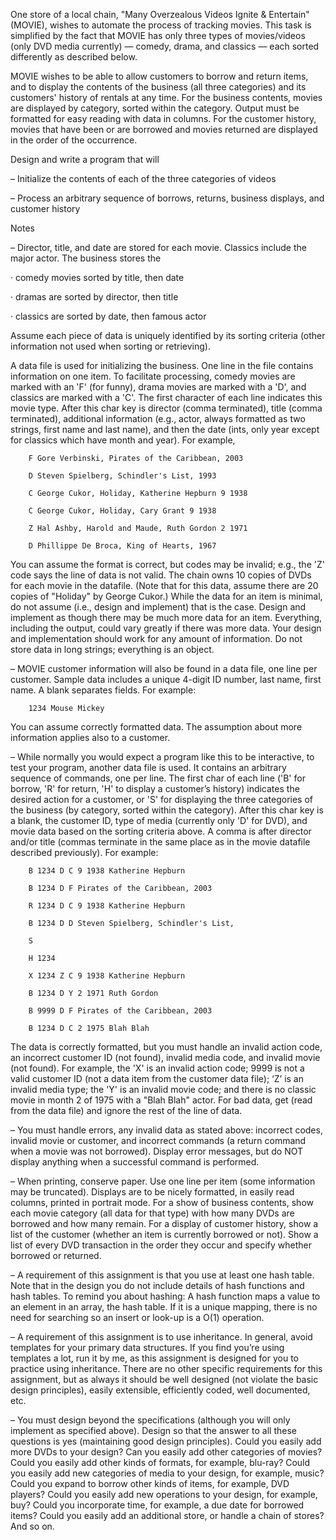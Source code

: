 One store of a local chain, "Many Overzealous Videos Ignite & Entertain" (MOVIE), wishes to automate the process of tracking movies.  This task is simplified by the fact that MOVIE has only three types of movies/videos (only DVD media currently) — comedy, drama, and classics — each sorted differently as described below.

 

MOVIE wishes to be able to allow customers to borrow and return items, and to display the contents of the business (all three categories) and its customers' history of rentals at any time. For the business contents, movies are displayed by category, sorted within the category. Output must be formatted for easy reading with data in columns. For the customer history, movies that have been or are borrowed and movies returned are displayed in the order of the occurrence.

 

Design and write a program that will

–  Initialize the contents of each of the three categories of videos

–  Process an arbitrary sequence of borrows, returns, business displays, and customer history

 

Notes

– Director, title, and date are stored for each movie.  Classics include the major actor. The business stores the

·         comedy movies sorted by title, then date

·         dramas are sorted by director, then title

·         classics are sorted by date, then famous actor

Assume each piece of data is uniquely identified by its sorting criteria (other information not used when sorting or retrieving).

 

A data file is used for initializing the business.  One line in the file contains information on one item.  To facilitate processing, comedy movies are marked with an 'F' (for funny), drama movies are marked with a 'D', and classics are marked with a 'C'.  The first character of each line indicates this movie type.  After this char key is director (comma terminated), title (comma terminated), additional information (e.g., actor, always formatted as two strings, first name and last name), and then the date (ints, only year except for classics
which have month and year).  For example,

 

        F Gore Verbinski, Pirates of the Caribbean, 2003

        D Steven Spielberg, Schindler's List, 1993

        C George Cukor, Holiday, Katherine Hepburn 9 1938

        C George Cukor, Holiday, Cary Grant 9 1938

        Z Hal Ashby, Harold and Maude, Ruth Gordon 2 1971

        D Phillippe De Broca, King of Hearts, 1967

 

You can assume the format is correct, but codes may be invalid; e.g., the 'Z' code says the line of data is not valid.  The chain owns 10 copies of DVDs for each movie in the datafile.  (Note that for this data, assume there are 20 copies of "Holiday" by George Cukor.) While the data for an item is minimal, do not assume (i.e., design and implement) that is the case. Design and implement as though there may be much more data for an item. Everything, including the output, could vary greatly if there was more data. Your design and implementation should work for any amount of information. Do not store data in long strings; everything is an object.

 

–  MOVIE customer information will also be found in a data file, one line per customer.  Sample data includes a unique 4-digit ID number, last name, first name.  A blank separates fields.  For example:

        1234 Mouse Mickey

You can assume correctly formatted data. The assumption about more information applies also to a customer.

 

–  While normally you would expect a program like this to be interactive, to test your program, another data file is used.  It contains an arbitrary sequence of commands, one per line.  The first char of each line ('B' for  borrow, 'R' for return, 'H' to display a customer’s history) indicates the desired action for a customer, or 'S' for displaying the three categories of the business (by category, sorted within the category).  After this char key is a blank, the customer ID, type of media (currently only 'D' for DVD), and movie data based on the sorting criteria above.  A comma is after director and/or title (commas terminate in the same place as in the movie datafile described previously).  For example:

        B 1234 D C 9 1938 Katherine Hepburn

        B 1234 D F Pirates of the Caribbean, 2003

        R 1234 D C 9 1938 Katherine Hepburn

        B 1234 D D Steven Spielberg, Schindler's List,

        S

        H 1234

        X 1234 Z C 9 1938 Katherine Hepburn

        B 1234 D Y 2 1971 Ruth Gordon

        B 9999 D F Pirates of the Caribbean, 2003

        B 1234 D C 2 1975 Blah Blah

 

The data is correctly formatted, but you must handle an invalid action code, an incorrect customer ID (not found), invalid media code, and invalid movie (not found).  For example, the 'X' is an invalid action code; 9999 is not a valid customer ID (not a data item from the customer data file); ‘Z’ is an invalid media type; the 'Y' is an invalid movie code; and there is no classic movie in month 2 of 1975 with a "Blah Blah" actor. For bad data, get (read from the data file) and ignore the rest of the line of data.

 

–  You must handle errors, any invalid data as stated above: incorrect codes, invalid movie or customer, and incorrect commands (a return command when a movie was not borrowed).  Display error messages, but do NOT display anything when a successful command is performed.

 

–  When printing, conserve paper.  Use one line per item (some information may be truncated).  Displays are to be nicely formatted, in easily read columns, printed in portrait mode.  For a show of business contents, show each movie category (all data for that type) with how many DVDs are borrowed and how many remain.  For a display of customer history, show a list of the customer (whether an item is currently borrowed or not). Show a list of every DVD transaction in the order they occur and specify whether borrowed or returned.

 

–  A requirement of this assignment is that you use at least one hash table.  Note that in the design you do not include details of hash functions and hash tables.  To remind you about hashing: A hash function maps a value to an element in an array, the hash table.  If it is a unique mapping, there is no need for searching so an insert or look-up is a O(1) operation. 

 

–  A requirement of this assignment is to use inheritance. In general, avoid templates for your primary data structures.  If you find you’re using templates a lot, run it by me, as this assignment is designed for you to practice using inheritance. There are no other specific requirements for this assignment, but as always it should be well designed (not violate the basic design principles), easily extensible, efficiently coded, well documented, etc.

 

–  You must design beyond the specifications (although you will only implement as specified above). Design so that the answer to all these questions is yes (maintaining good design principles).  Could you easily add more DVDs to your design?  Can you easily add other categories of movies? Could you easily add other kinds of formats, for example, blu-ray?  Could you easily add new categories of media to your design, for example, music?  Could you expand to borrow other kinds of items, for example, DVD players?  Could you easily add new operations to your design, for example, buy? Could you incorporate time, for example, a due date for borrowed items?  Could you easily add an additional store, or handle a chain of stores? And so on.
